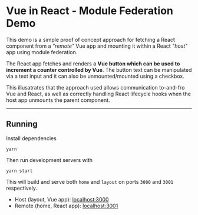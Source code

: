 # Vue in React - Module Federation Demo

This demo is a simple proof of concept approach for fetching a React component from a *"remote"* Vue  app and mounting it within a React *"host"* app using module federation.

The React app fetches and renders a **Vue button which can be used to increment a counter controlled by Vue**. The button text can be manipulated via a text input and it can also be unmounted/mounted using a checkbox.

This illusatrates that the approach used allows communication to-and-fro Vue and React, as well as correctly handling React lifecycle hooks when the host app unmounts the parent component.

---

## Running

Install dependencies

`yarn`

Then run development servers with

`yarn start`

This will build and serve both `home` and `layout` on ports `3000` and `3001` respectively.

- Host (layout, Vue app): [localhost:3000](http://localhost:3000/)
- Remote (home, React app): [localhost:3001](http://localhost:3001/)
